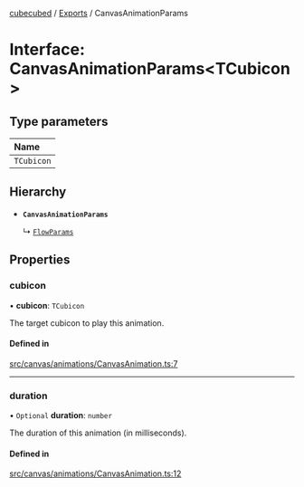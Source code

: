 [cubecubed](/reference/README.md) / [Exports](/reference/modules.md) / CanvasAnimationParams

# Interface: CanvasAnimationParams<TCubicon\>

## Type parameters

| Name |
| :------ |
| `TCubicon` |

## Hierarchy

- **`CanvasAnimationParams`**

  ↳ [`FlowParams`](/reference/interfaces/FlowParams.md)

## Properties

### cubicon

• **cubicon**: `TCubicon`

The target cubicon to play this animation.

#### Defined in

[src/canvas/animations/CanvasAnimation.ts:7](https://github.com/imaphatduc/cubecubed/blob/0fd2007/src/canvas/animations/CanvasAnimation.ts#L7)

___

### duration

• `Optional` **duration**: `number`

The duration of this animation (in milliseconds).

#### Defined in

[src/canvas/animations/CanvasAnimation.ts:12](https://github.com/imaphatduc/cubecubed/blob/0fd2007/src/canvas/animations/CanvasAnimation.ts#L12)
